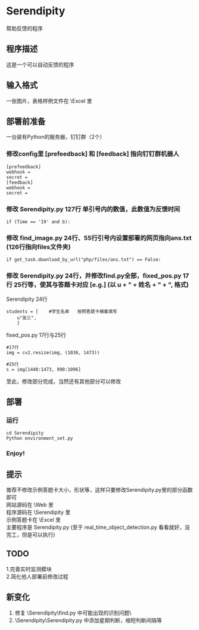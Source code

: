 # Serendipity
帮助反馈的程序

## 程序描述

这是一个可以自动反馈的程序

## 输入格式

一张图片，表格样例文件在 \Excel 里


## 部署前准备

一台装有Python的服务器，钉钉群（2个）

### 修改config里 [prefeedback] 和 [feedback] 指向钉钉群机器人

```
[prefeedback]
webhook = 
secret = 
[feedback]
webhook = 
secret = 
```

### 修改 Serendipity.py 127行 单引号内的数值，此数值为反馈时间

```
if (Time == '19' and b):
```

### 修改 find_image.py 24行、55行引号内设置部署的网页指向ans.txt    (126行指向files文件夹)

```
if get_task.download_by_url("php/files/ans.txt") == False:
```

### 修改 Serendipity.py 24行，并修改find.py全部，fixed_pos.py 17行 25行等，使其与答题卡对应	[e.g.] (以 u + " + 姓名 + " + ", 格式)

Serendipity 24行
```
students = [	#学生名单	按照答题卡横着填写
	u"张三",
	]
```

fixed_pos.py 17行与25行
```
#17行
img = cv2.resize(img, (1036, 1473))

#25行
s = img[1440:1473, 990:1096]
```

至此，修改部分完成，当然还有其他部分可以修改

## 部署

### 运行

```
cd Serendipity
Python environment_set.py
```

### Enjoy!


## 提示

推荐不修改示例答题卡大小，形状等，这样只要修改Serendipity.py里的部分函数即可\
网站源码在 \Web 里\
程序源码在 \Serendipity 里\
示例答题卡在 \Excel 里\
主要程序是 Serendipity.py (至于 real_time_object_detection.py 看看就好，没完工，但是可以执行)

## TODO
1.完善实时监测模块\
2.简化他人部署前修改过程

## 新变化
1. 修复 \Serendipity\find.py 中可能出现的识别问题\
2. \Serendipity\Serendipity.py 中添加星期判断，缩短判断间隔等